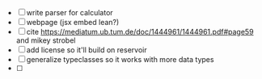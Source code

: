 - [ ] write parser for calculator
- [ ] webpage (jsx embed lean?)
- [ ] cite https://mediatum.ub.tum.de/doc/1444961/1444961.pdf#page59 and mikey strobel
- [ ] add license so it'll build on reservoir
- [ ] generalize typeclasses so it works with more data types
- [ ] 